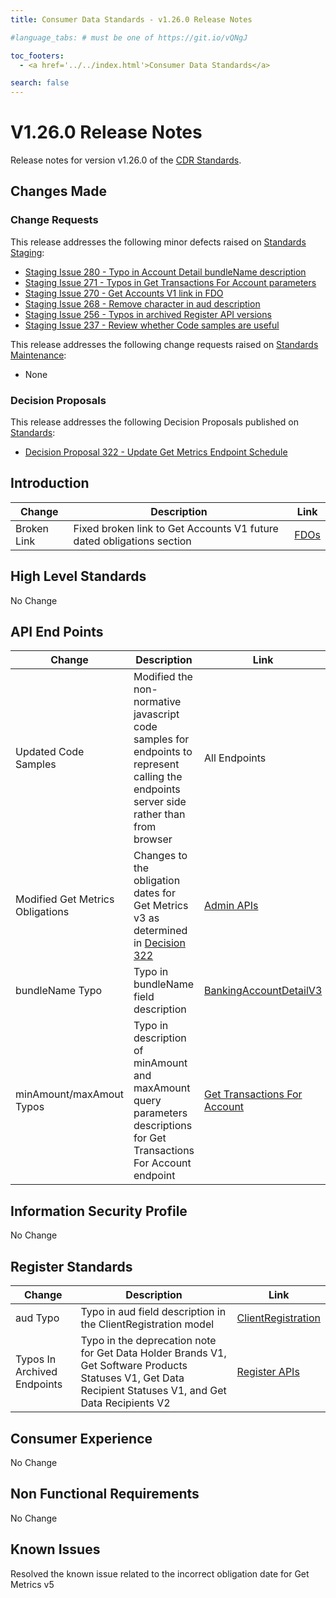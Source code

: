 ```yaml
---
title: Consumer Data Standards - v1.26.0 Release Notes

#language_tabs: # must be one of https://git.io/vQNgJ

toc_footers:
  - <a href='../../index.html'>Consumer Data Standards</a>

search: false
---
```


# V1.26.0 Release Notes
Release notes for version v1.26.0 of the [CDR Standards](../../index.html).

## Changes Made
### Change Requests

This release addresses the following minor defects raised on [Standards Staging](https://github.com/ConsumerDataStandardsAustralia/standards-staging/issues):

- [Staging Issue 280 - Typo in Account Detail bundleName description](https://github.com/ConsumerDataStandardsAustralia/standards-staging/issues/280)
- [Staging Issue 271 - Typos in Get Transactions For Account parameters](https://github.com/ConsumerDataStandardsAustralia/standards-staging/issues/271)
- [Staging Issue 270 - Get Accounts V1 link in FDO](https://github.com/ConsumerDataStandardsAustralia/standards-staging/issues/270)
- [Staging Issue 268 - Remove character in aud description](https://github.com/ConsumerDataStandardsAustralia/standards-staging/issues/268)
- [Staging Issue 256 - Typos in archived Register API versions](https://github.com/ConsumerDataStandardsAustralia/standards-staging/issues/256)
- [Staging Issue 237 - Review whether Code samples are useful](https://github.com/ConsumerDataStandardsAustralia/standards-staging/issues/237)

This release addresses the following change requests raised on [Standards Maintenance](https://github.com/ConsumerDataStandardsAustralia/standards-maintenance/issues):

- None

### Decision Proposals

This release addresses the following Decision Proposals published on [Standards](https://github.com/ConsumerDataStandardsAustralia/standards/issues):

- [Decision Proposal 322 - Update Get Metrics Endpoint Schedule](https://github.com/ConsumerDataStandardsAustralia/standards/issues/322)

## Introduction

|Change|Description|Link|
|------|-----------|----|
| Broken Link | Fixed broken link to Get Accounts V1 future dated obligations section| [FDOs](../../#future-dated-obligations) |

## High Level Standards

No Change

## API End Points

|Change|Description|Link|
|------|-----------|----|
| Updated Code Samples | Modified the non-normative javascript code samples for endpoints to represent calling the endpoints server side rather than from browser | All Endpoints |
| Modified Get Metrics Obligations | Changes to the obligation dates for Get Metrics v3 as determined in [Decision 322](https://github.com/ConsumerDataStandardsAustralia/standards/issues/322) | [Admin APIs](../../#admin-apis) |
| bundleName Typo | Typo in bundleName field description | [BankingAccountDetailV3](../../#tocSbankingaccountdetailv3) |
| minAmount/maxAmout Typos | Typo in description of minAmount and maxAmount query parameters descriptions for Get Transactions For Account endpoint| [Get Transactions For Account](../../#get-transactions-for-account) |

## Information Security Profile

No Change

## Register Standards

|Change|Description|Link|
|------|-----------|----|
| aud Typo | Typo in aud field description in the ClientRegistration model| [ClientRegistration](../../#tocSclientregistration) |
| Typos In Archived Endpoints | Typo in the deprecation note for Get Data Holder Brands V1, Get Software Products Statuses V1, Get Data Recipient Statuses V1, and Get Data Recipients V2| [Register APIs](../../#register-apis) |

## Consumer Experience

No Change

## Non Functional Requirements

No Change

## Known Issues

Resolved the known issue related to the incorrect obligation date for Get Metrics v5
